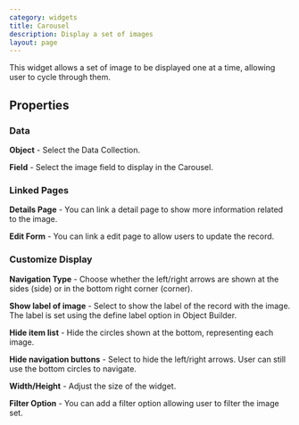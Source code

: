 ```yaml
---
category: widgets
title: Carousel
description: Display a set of images
layout: page
---
```

This widget allows a set of image to be displayed one at a time, allowing user to cycle through them.

## Properties

### Data

**Object** - Select the Data Collection.

**Field** - Select the image field to display in the Carousel.

### Linked Pages

**Details Page** - You can link a detail page to show more information related to the image.

**Edit Form** - You can link a edit page to allow users to update the record.

### Customize Display

**Navigation Type** - Choose whether the left/right arrows are shown at the sides (side) or in the bottom right corner (corner).

**Show label of image** - Select to show the label of the record with the image. The label is set using the define label option in Object Builder.

**Hide item list** - Hide the circles shown at the bottom, representing each image.

**Hide navigation buttons** - Select to hide the left/right arrows. User can still use the bottom circles to navigate.

**Width/Height** - Adjust the size of the widget.

**Filter Option** - You can add a filter option allowing user to filter the image set.
